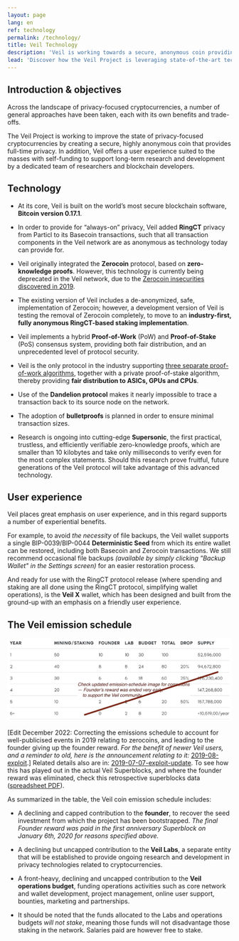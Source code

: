 ```yaml
---
layout: page
lang: en
ref: technology
permalink: /technology/
title: Veil Technology
description: 'Veil is working towards a secure, anonymous coin providing full-time privacy.'
lead: 'Discover how the Veil Project is leveraging state-of-the-art technologies to set a new standard in the field of privacy-focused cryptocurrencies.'
---
```

## Introduction & objectives

Across the landscape of privacy-focused cryptocurrencies, a number of general approaches have been taken, each with its own benefits and trade-offs.

The Veil Project is working to improve the state of privacy-focused cryptocurrencies by creating a secure, highly anonymous coin that provides full-time privacy. In addition, Veil offers a user experience suited to the masses with self-funding to support long-term research and development by a dedicated team of researchers and blockchain developers.

## Technology

- At its core, Veil is built on the world’s most secure blockchain software, **Bitcoin version 0.17.1**.

- In order to provide for “always-on” privacy, Veil added **RingCT** privacy from Particl to its Basecoin transactions, such that all transaction components in the Veil network are  as anonymous as technology today can provide for.

- Veil originally integrated the **Zerocoin** protocol, based on **zero-knowledge proofs**. However, this technology is currently being deprecated in the Veil network, due to the [Zerocoin insecurities discovered in 2019](/blog/2019-09-07-exploit-update/).

- The existing version of Veil includes a de-anonymized, safe, implementation of Zerocoin; however, a development version of Veil is testing the removal of Zerocoin completely, to move to an **industry-first, fully anonymous RingCT-based staking implementation**.

- Veil implements a hybrid **Proof-of-Work** (PoW) and **Proof-of-Stake** (PoS) consensus system, providing both fair distribution, and an unprecedented level of protocol security.

- Veil is the only protocol in the industry supporting [three separate proof-of-work algorithms](/blog/pow-update/), together with a private proof-of-stake algorithm, thereby providing **fair distribution to ASICs, GPUs and CPUs**.

- Use of the **Dandelion protocol** makes it nearly impossible to trace a transaction back to its source node on the network.

- The adoption of **bulletproofs** is planned in order to ensure minimal transaction sizes.

- Research is ongoing into cutting-edge **Supersonic**, the first practical, trustless, and efficiently verifiable zero-knowledge proofs, which are smaller than 10 kilobytes and take only milliseconds to verify even for the most complex statements. Should this research prove fruitful, future generations of the Veil protocol will take advantage of this advanced technology.

## User experience

Veil places great emphasis on user experience, and in this regard supports a number of experiential benefits.

For example, to avoid *the necessity* of file backups, the Veil wallet supports a single BIP-0039/BIP-0044 **Deterministic Seed** from which its entire wallet can be restored, including both Basecoin and Zerocoin transactions. We still recommend occasional file backups _(available by simply clicking "Backup Wallet" in the Settings screen)_ for an easier restoration process.

And ready for use with the RingCT protocol release (where spending and staking are all done using the RingCT protocol, simplifying wallet operations), is the **Veil X** wallet, which has been designed and built from the ground-up with an emphasis on a friendly user experience.

## The Veil emission schedule

![](/uploads/emission-schedule-white-is_obsolete_.jpg)

[Edit December 2022: Correcting the emissions schedule to account for well-publicised events in 2019 relating to zerocoins, and leading to the founder giving up the founder reward. _For the benefit of newer Veil users, and a reminder to old, here is the announcement relating to it:_ [2019-08-exploit](/news/2019-08-exploit/).] Related details also are in: [2019-07-07-exploit-update](/blog/2019-09-07-exploit-update/). To see how this has played out in the actual Veil Superblocks, and where the founder reward was eliminated, check this retrospective superblocks data ([spreadsheet PDF](/uploads/Superblocks.202307.pdf)). 

As summarized in the table, the Veil coin emission schedule includes:

- A declining and capped contribution to the **founder**, to recover the seed investment from which the project has been bootstrapped. _The final Founder reward was paid in the first anniversary Superblock on January 6th, 2020 for reasons specified above._

- A declining but uncapped contribution to the **Veil Labs**, a separate entity that will be established to provide ongoing research and development in privacy technologies related to cryptocurrencies.

- A front-heavy, declining and uncapped contribution to the **Veil operations budget**, funding operations activities such as core network and wallet development, project management, online user support, bounties, marketing and partnerships.

- It should be noted that the funds allocated to the Labs and operations budgets *will not stake*, meaning those funds will not disadvantage those staking in the network. Salaries paid are however free to stake.
